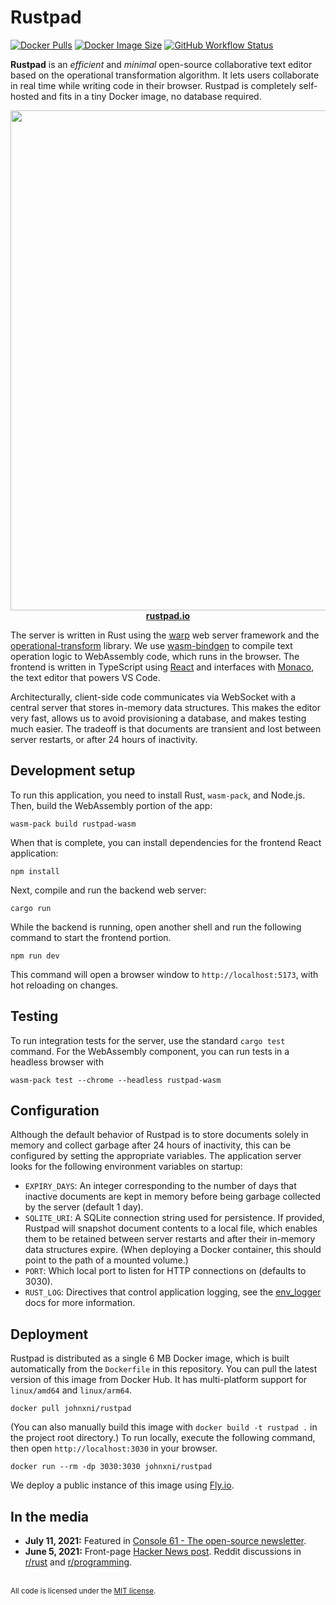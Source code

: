 # Rustpad

[![Docker Pulls](https://img.shields.io/docker/pulls/johnxni/rustpad)](https://hub.docker.com/r/johnxni/rustpad/)
[![Docker Image Size](https://img.shields.io/docker/image-size/johnxni/rustpad/latest)](https://hub.docker.com/r/johnxni/rustpad/)
[![GitHub Workflow Status](https://img.shields.io/github/actions/workflow/status/johnxni/rustpad/ci.yml)](https://github.com/johnxni/rustpad/actions/workflows/ci.yml)

**Rustpad** is an _efficient_ and _minimal_ open-source collaborative text
editor based on the operational transformation algorithm. It lets users
collaborate in real time while writing code in their browser. Rustpad is
completely self-hosted and fits in a tiny Docker image, no database required.

<p align="center">
<a href="https://rustpad.io/">
<img src="https://i.imgur.com/WjU5UrP.png" width="800"><br>
<strong>rustpad.io</strong>
</a>
</p>

The server is written in Rust using the
[warp](https://github.com/seanmonstar/warp) web server framework and the
[operational-transform](https://github.com/spebern/operational-transform-rs)
library. We use [wasm-bindgen](https://github.com/rustwasm/wasm-bindgen) to
compile text operation logic to WebAssembly code, which runs in the browser. The
frontend is written in TypeScript using [React](https://reactjs.org/) and
interfaces with [Monaco](https://github.com/microsoft/monaco-editor), the text
editor that powers VS Code.

Architecturally, client-side code communicates via WebSocket with a central
server that stores in-memory data structures. This makes the editor very fast,
allows us to avoid provisioning a database, and makes testing much easier. The
tradeoff is that documents are transient and lost between server restarts, or
after 24 hours of inactivity.

## Development setup

To run this application, you need to install Rust, `wasm-pack`, and Node.js.
Then, build the WebAssembly portion of the app:

```
wasm-pack build rustpad-wasm
```

When that is complete, you can install dependencies for the frontend React
application:

```
npm install
```

Next, compile and run the backend web server:

```
cargo run
```

While the backend is running, open another shell and run the following command
to start the frontend portion.

```
npm run dev
```

This command will open a browser window to `http://localhost:5173`, with hot
reloading on changes.

## Testing

To run integration tests for the server, use the standard `cargo test` command.
For the WebAssembly component, you can run tests in a headless browser with

```
wasm-pack test --chrome --headless rustpad-wasm
```

## Configuration

Although the default behavior of Rustpad is to store documents solely in memory
and collect garbage after 24 hours of inactivity, this can be configured by
setting the appropriate variables. The application server looks for the
following environment variables on startup:

- `EXPIRY_DAYS`: An integer corresponding to the number of days that inactive
  documents are kept in memory before being garbage collected by the server
  (default 1 day).
- `SQLITE_URI`: A SQLite connection string used for persistence. If provided,
  Rustpad will snapshot document contents to a local file, which enables them to
  be retained between server restarts and after their in-memory data structures
  expire. (When deploying a Docker container, this should point to the path of a
  mounted volume.)
- `PORT`: Which local port to listen for HTTP connections on (defaults to 3030).
- `RUST_LOG`: Directives that control application logging, see the
  [env_logger](https://docs.rs/env_logger/#enabling-logging) docs for more
  information.

## Deployment

Rustpad is distributed as a single 6 MB Docker image, which is built
automatically from the `Dockerfile` in this repository. You can pull the latest
version of this image from Docker Hub. It has multi-platform support for
`linux/amd64` and `linux/arm64`.

```
docker pull johnxni/rustpad
```

(You can also manually build this image with `docker build -t rustpad .` in the
project root directory.) To run locally, execute the following command, then
open `http://localhost:3030` in your browser.

```
docker run --rm -dp 3030:3030 johnxni/rustpad
```

We deploy a public instance of this image using [Fly.io](https://fly.io/).

## In the media

- **July 11, 2021:** Featured in
  [Console 61 - The open-source newsletter](https://console.substack.com/p/console-61).
- **June 5, 2021:** Front-page
  [Hacker News post](https://news.ycombinator.com/item?id=27408326). Reddit
  discussions in [r/rust](https://www.reddit.com/r/rust/comments/nt4p9f/) and
  [r/programming](https://www.reddit.com/r/programming/comments/nt4ws7/).

<br>

<sup>
All code is licensed under the <a href="LICENSE">MIT license</a>.
</sup>
